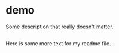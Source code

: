 # demo

Some description that really doesn't matter.

##

Here is some more text for my readme file.
